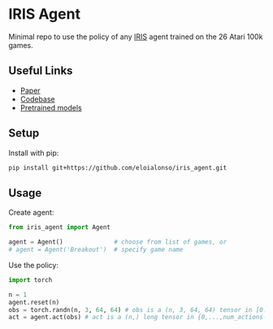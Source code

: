 # IRIS Agent

Minimal repo to use the policy of any [IRIS](https://github.com/eloialonso/iris) agent trained on the 26 Atari 100k games.  

## Useful Links

- [Paper](https://openreview.net/forum?id=vhFu1Acb0xb)
- [Codebase](https://github.com/eloialonso/iris)
- [Pretrained models](https://github.com/eloialonso/iris_pretrained_models)


## Setup

Install with pip:

```bash
pip install git+https://github.com/eloialonso/iris_agent.git
```

## Usage

Create agent:

```python
from iris_agent import Agent

agent = Agent()              # choose from list of games, or
# agent = Agent('Breakout')  # specify game name


```

Use the policy:

```python
import torch

n = 1
agent.reset(n)
obs = torch.randn(n, 3, 64, 64) # obs is a (n, 3, 64, 64) tensor in [0.,1.], and you should use the standard atari wrappers (see IRIS codebase)
act = agent.act(obs) # act is a (n,) long tensor in {0,...,num_actions-1}
```
